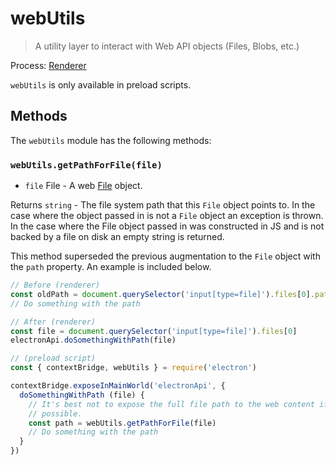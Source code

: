 # webUtils

> A utility layer to interact with Web API objects (Files, Blobs, etc.)

Process: [Renderer](../glossary.md#renderer-process)

`webUtils` is only available in preload scripts.

## Methods

The `webUtils` module has the following methods:

### `webUtils.getPathForFile(file)`

* `file` File - A web [File](https://developer.mozilla.org/en-US/docs/Web/API/File) object.

Returns `string` - The file system path that this `File` object points to. In the case where the object passed in is not a `File` object an exception is thrown. In the case where the File object passed in was constructed in JS and is not backed by a file on disk an empty string is returned.

This method superseded the previous augmentation to the `File` object with the `path` property.  An example is included below.

```js @ts-nocheck
// Before (renderer)
const oldPath = document.querySelector('input[type=file]').files[0].path
// Do something with the path
```

```js @ts-nocheck
// After (renderer)
const file = document.querySelector('input[type=file]').files[0]
electronApi.doSomethingWithPath(file)

// (preload script)
const { contextBridge, webUtils } = require('electron')

contextBridge.exposeInMainWorld('electronApi', {
  doSomethingWithPath (file) {
    // It's best not to expose the full file path to the web content if
    // possible.
    const path = webUtils.getPathForFile(file)
    // Do something with the path
  }
})
```
